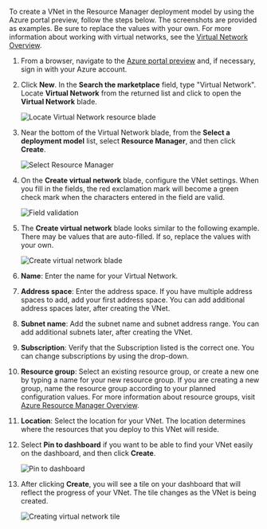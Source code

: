 To create a VNet in the Resource Manager deployment model by using the Azure portal preview, follow the steps below. The screenshots are provided as examples. Be sure to replace the values with your own. For more information about working with virtual networks, see the [Virtual Network Overview](../articles/virtual-network/virtual-networks-overview.md).

1. From a browser, navigate to the [Azure portal preview](http://portal.azure.cn) and, if necessary, sign in with your Azure account.
2. Click **New**. In the **Search the marketplace** field, type "Virtual Network". Locate **Virtual Network** from the returned list and click to open the **Virtual Network** blade.

    ![Locate Virtual Network resource blade](./media/vpn-gateway-basic-vnet-rm-portal-include/newvnetportal700.png "Locate virtual network resource blade")
3. Near the bottom of the Virtual Network blade, from the **Select a deployment model** list, select **Resource Manager**, and then click **Create**.

    ![Select Resource Manager](./media/vpn-gateway-basic-vnet-rm-portal-include/resourcemanager250.png "Select Resource Manager")

1. On the **Create virtual network** blade, configure the VNet settings. When you fill in the fields, the red exclamation mark will become a green check mark when the characters entered in the field are valid.

    ![Field validation](./media/vpn-gateway-basic-vnet-rm-portal-include/checkmark300.png "Field validation")
2. The **Create virtual network** blade looks similar to the following example. There may be values that are auto-filled. If so, replace the values with your own.

    ![Create virtual network blade](./media/vpn-gateway-basic-vnet-rm-portal-include/createvnet300.png "Create virtual network blade")
3. **Name**: Enter the name for your Virtual Network.
4. **Address space**: Enter the address space. If you have multiple address spaces to add, add your first address space. You can add additional address spaces later, after creating the VNet.
5. **Subnet name**: Add the subnet name and subnet address range. You can add additional subnets later, after creating the VNet.
6. **Subscription**: Verify that the Subscription listed is the correct one. You can change subscriptions by using the drop-down.
7. **Resource group**: Select an existing resource group, or create a new one by typing a name for your new resource group. If you are creating a new group, name the resource group according to your planned configuration values. For more information about resource groups, visit [Azure Resource Manager Overview](../articles/azure-resource-manager/resource-group-overview.md#resource-groups).
8. **Location**: Select the location for your VNet. The location determines where the resources that you deploy to this VNet will reside.
9. Select **Pin to dashboard** if you want to be able to find your VNet easily on the dashboard, and then click **Create**.

    ![Pin to dashboard](./media/vpn-gateway-basic-vnet-rm-portal-include/pintodashboard150.png "pin to dashboard")
10. After clicking **Create**, you will see a tile on your dashboard that will reflect the progress of your VNet. The tile changes as the VNet is being created.

    ![Creating virtual network tile](./media/vpn-gateway-basic-vnet-rm-portal-include/deploying150.png "Creating virtual network tile")